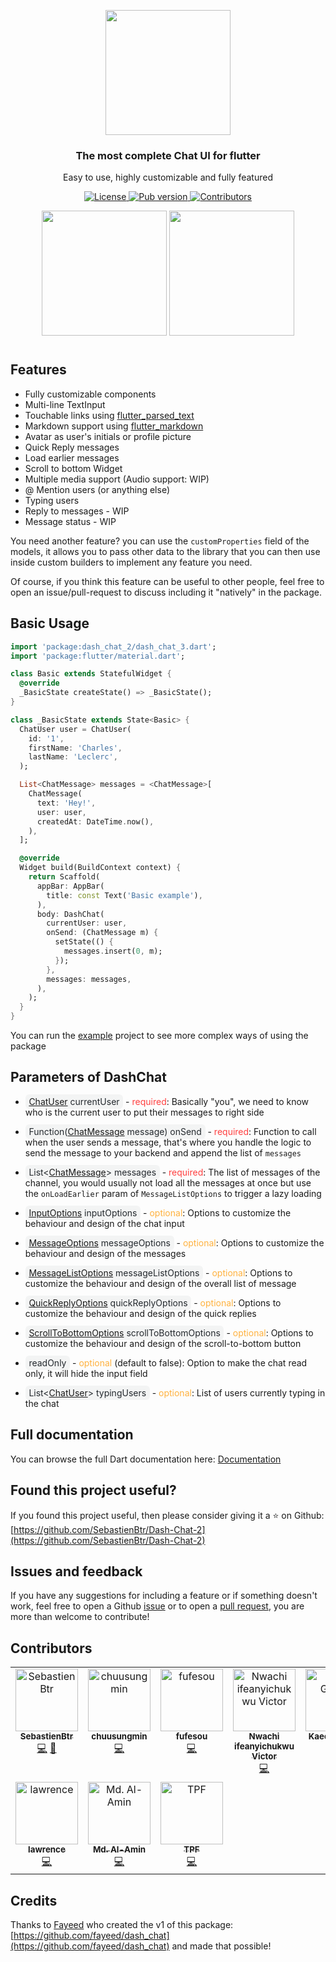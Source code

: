 <p align="center">
  <img src="https://firebasestorage.googleapis.com/v0/b/molteo-40978.appspot.com/o/DashChat.png?alt=media&token=b1adb9b0-c601-4a33-89b7-2cb722647401" width="200"/>
  <h3 align="center">The most complete Chat UI for flutter</h3>
  <p align="center">
      Easy to use, highly customizable and fully featured
  </p>
</p>

<p align="center">
  <a href="https://github.com/SebastienBtr/Dash-Chat-2/blob/main/LICENSE">
    <img alt="License" src="https://img.shields.io/github/license/SebastienBtr/Dash-Chat-2?label=License" />
  </a>
  <a href="https://pub.dev/packages/dash_chat_2">
    <img alt="Pub version" src="https://img.shields.io/pub/v/dash_chat_2?color=blue" />
  </a>
  <a href="#contributors">
    <img alt="Contributors" src="https://img.shields.io/github/all-contributors/SebastienBtr/Dash-Chat-2/main" />
  </a>
</p>

<p align="center">
  <img src="https://firebasestorage.googleapis.com/v0/b/molteo-40978.appspot.com/o/Screenshot1.png?alt=media&token=b77546dc-8fea-4aab-ac1b-3de5a2a90654" width="200"/>
  <img src="https://firebasestorage.googleapis.com/v0/b/molteo-40978.appspot.com/o/Screenshot2.png?alt=media&token=2bf2ac8e-cb6e-44e7-876d-8c6a7959819e" width="200"/>
</p>

<h1></h1>

## Features

- Fully customizable components
- Multi-line TextInput
- Touchable links using [flutter_parsed_text](https://pub.dev/packages/flutter_parsed_text)
- Markdown support using [flutter_markdown](https://pub.dev/packages/flutter_markdown)
- Avatar as user's initials or profile picture
- Quick Reply messages
- Load earlier messages
- Scroll to bottom Widget
- Multiple media support (Audio support: WIP)
- @ Mention users (or anything else)
- Typing users
- Reply to messages - WIP
- Message status - WIP

You need another feature? you can use the `customProperties` field of the models, it allows you to pass other data to the library that you can then use inside custom builders to implement any feature you need.

Of course, if you think this feature can be useful to other people, feel free to open an issue/pull-request to discuss including it "natively" in the package.

## Basic Usage

```dart
import 'package:dash_chat_2/dash_chat_3.dart';
import 'package:flutter/material.dart';

class Basic extends StatefulWidget {
  @override
  _BasicState createState() => _BasicState();
}

class _BasicState extends State<Basic> {
  ChatUser user = ChatUser(
    id: '1',
    firstName: 'Charles',
    lastName: 'Leclerc',
  );

  List<ChatMessage> messages = <ChatMessage>[
    ChatMessage(
      text: 'Hey!',
      user: user,
      createdAt: DateTime.now(),
    ),
  ];

  @override
  Widget build(BuildContext context) {
    return Scaffold(
      appBar: AppBar(
        title: const Text('Basic example'),
      ),
      body: DashChat(
        currentUser: user,
        onSend: (ChatMessage m) {
          setState(() {
            messages.insert(0, m);
          });
        },
        messages: messages,
      ),
    );
  }
}
```

You can run the [example](example) project to see more complex ways of using the package

## Parameters of DashChat

- <span style="color:#24292E; background-color:#F3F4F4; padding: .2em .4em;; border-radius: 6px;"><a href="https://pub.dev/documentation/dash_chat_2/latest/dash_chat_2/ChatUser-class.html">ChatUser</a> currentUser</span> - <span style="color:#FF3F3F">required</span>: Basically "you", we need to know who is the current user to put their messages to right side

- <span style="color:#24292E; background-color:#F3F4F4; padding: .2em .4em;; border-radius: 6px;">Function(<a href="https://pub.dev/documentation/dash_chat_2/latest/dash_chat_2/ChatMessage-class.html">ChatMessage</a> message) onSend</span> - <span style="color:#FF3F3F">required</span>: Function to call when the user sends a message, that's where you handle the logic to send the message to your backend and append the list of `messages`

- <span style="color:#24292E; background-color:#F3F4F4; padding: .2em .4em;; border-radius: 6px;">List<<a href="https://pub.dev/documentation/dash_chat_2/latest/dash_chat_2/ChatMessage-class.html">ChatMessage</a>> messages</span> - <span style="color:#FF3F3F">required</span>: The list of messages of the channel, you would usually not load all the messages at once but use the `onLoadEarlier` param of `MessageListOptions` to trigger a lazy loading

- <span style="color:#24292E; background-color:#F3F4F4; padding: .2em .4em;; border-radius: 6px;"><a href="https://pub.dev/documentation/dash_chat_2/latest/dash_chat_2/InputOptions-class.html">InputOptions</a> inputOptions</span> - <span style="color:#FFB23F">optional</span>: Options to customize the behaviour and design of the chat input

- <span style="color:#24292E; background-color:#F3F4F4; padding: .2em .4em;; border-radius: 6px;"><a href="https://pub.dev/documentation/dash_chat_2/latest/dash_chat_2/MessageOptions-class.html">MessageOptions</a> messageOptions</span> - <span style="color:#FFB23F">optional</span>: Options to customize the behaviour and design of the messages

- <span style="color:#24292E; background-color:#F3F4F4; padding: .2em .4em;; border-radius: 6px;"><a href="https://pub.dev/documentation/dash_chat_2/latest/dash_chat_2/MessageListOptions-class.html">MessageListOptions</a> messageListOptions</span> - <span style="color:#FFB23F">optional</span>: Options to customize the behaviour and design of the overall list of message

- <span style="color:#24292E; background-color:#F3F4F4; padding: .2em .4em;; border-radius: 6px;"><a href="https://pub.dev/documentation/dash_chat_2/latest/dash_chat_2/QuickReplyOptions-class.html">QuickReplyOptions</a> quickReplyOptions</span> - <span style="color:#FFB23F">optional</span>: Options to customize the behaviour and design of the quick replies

- <span style="color:#24292E; background-color:#F3F4F4; padding: .2em .4em;; border-radius: 6px;"><a href="https://pub.dev/documentation/dash_chat_2/latest/dash_chat_2/ScrollToBottomOptions-class.html">ScrollToBottomOptions</a> scrollToBottomOptions</span> - <span style="color:#FFB23F">optional</span>: Options to customize the behaviour and design of the scroll-to-bottom button

- <span style="color:#24292E; background-color:#F3F4F4; padding: .2em .4em;; border-radius: 6px;">readOnly</span> - <span style="color:#FFB23F">optional</span> (default to false): Option to make the chat read only, it will hide the input field

- <span style="color:#24292E; background-color:#F3F4F4; padding: .2em .4em;; border-radius: 6px;">List<<a href="https://pub.dev/documentation/dash_chat_2/latest/dash_chat_2/ChatUser-class.html">ChatUser</a>> typingUsers</span> - <span style="color:#FFB23F">optional</span>: List of users currently typing in the chat

## Full documentation

You can browse the full Dart documentation here: [Documentation](https://pub.dev/documentation/dash_chat_2/latest/)

## Found this project useful?

If you found this project useful, then please consider giving it a ⭐️ on Github: [https://github.com/SebastienBtr/Dash-Chat-2](https://github.com/SebastienBtr/Dash-Chat-2)

## Issues and feedback

If you have any suggestions for including a feature or if something doesn't work, feel free to open a Github [issue](https://github.com/SebastienBtr/Dash-Chat-2/issues) or to open a [pull request](https://github.com/SebastienBtr/Dash-Chat-2/pulls), you are more than welcome to contribute!

## Contributors

<!-- ALL-CONTRIBUTORS-LIST:START - Do not remove or modify this section -->
<!-- prettier-ignore-start -->
<!-- markdownlint-disable -->
<table>
  <tbody>
    <tr>
      <td align="center" valign="top" width="14.28%"><a href="https://github.com/SebastienBtr"><img src="https://avatars.githubusercontent.com/u/18089010?v=4?s=100" width="100px;" alt="SebastienBtr"/><br /><sub><b>SebastienBtr</b></sub></a><br /><a href="https://github.com/SebastienBtr/Dash-Chat-2/commits?author=SebastienBtr" title="Code">💻</a> <a href="#design-SebastienBtr" title="Design">🎨</a></td>
      <td align="center" valign="top" width="14.28%"><a href="https://github.com/chuusungmin"><img src="https://avatars.githubusercontent.com/u/17997403?v=4?s=100" width="100px;" alt="chuusungmin"/><br /><sub><b>chuusungmin</b></sub></a><br /><a href="https://github.com/SebastienBtr/Dash-Chat-2/commits?author=chuusungmin" title="Code">💻</a></td>
      <td align="center" valign="top" width="14.28%"><a href="https://github.com/fufesou"><img src="https://avatars.githubusercontent.com/u/13586388?v=4?s=100" width="100px;" alt="fufesou"/><br /><sub><b>fufesou</b></sub></a><br /><a href="https://github.com/SebastienBtr/Dash-Chat-2/commits?author=fufesou" title="Code">💻</a></td>
      <td align="center" valign="top" width="14.28%"><a href="https://github.com/farmery"><img src="https://avatars.githubusercontent.com/u/56759256?v=4?s=100" width="100px;" alt="Nwachi ifeanyichukwu Victor"/><br /><sub><b>Nwachi ifeanyichukwu Victor</b></sub></a><br /><a href="https://github.com/SebastienBtr/Dash-Chat-2/commits?author=farmery" title="Code">💻</a></td>
      <td align="center" valign="top" width="14.28%"><a href="https://github.com/kaedeee"><img src="https://avatars.githubusercontent.com/u/55743370?v=4?s=100" width="100px;" alt="Kaede Games"/><br /><sub><b>Kaede Games</b></sub></a><br /><a href="https://github.com/SebastienBtr/Dash-Chat-2/commits?author=kaedeee" title="Code">💻</a></td>
      <td align="center" valign="top" width="14.28%"><a href="https://github.com/derekpitts28"><img src="https://avatars.githubusercontent.com/u/83979577?v=4?s=100" width="100px;" alt="Derek Pitts"/><br /><sub><b>Derek Pitts</b></sub></a><br /><a href="https://github.com/SebastienBtr/Dash-Chat-2/commits?author=derekpitts28" title="Code">💻</a></td>
      <td align="center" valign="top" width="14.28%"><a href="https://github.com/LegendAF"><img src="https://avatars.githubusercontent.com/u/825344?v=4?s=100" width="100px;" alt="Alex Fernandez"/><br /><sub><b>Alex Fernandez</b></sub></a><br /><a href="https://github.com/SebastienBtr/Dash-Chat-2/commits?author=LegendAF" title="Code">💻</a></td>
    </tr>
    <tr>
      <td align="center" valign="top" width="14.28%"><a href="https://github.com/funjay"><img src="https://avatars.githubusercontent.com/u/66911451?v=4?s=100" width="100px;" alt="lawrence"/><br /><sub><b>lawrence</b></sub></a><br /><a href="https://github.com/SebastienBtr/Dash-Chat-2/commits?author=funjay" title="Code">💻</a></td>
      <td align="center" valign="top" width="14.28%"><a href="https://github.com/alamin-karno"><img src="https://avatars.githubusercontent.com/u/56608168?v=4?s=100" width="100px;" alt="Md. Al-Amin"/><br /><sub><b>Md. Al-Amin</b></sub></a><br /><a href="https://github.com/SebastienBtr/Dash-Chat-2/commits?author=alamin-karno" title="Code">💻</a></td>
      <td align="center" valign="top" width="14.28%"><a href="https://github.com/T-P-F"><img src="https://avatars.githubusercontent.com/u/61667947?v=4?s=100" width="100px;" alt="TPF"/><br /><sub><b>TPF</b></sub></a><br /><a href="https://github.com/SebastienBtr/Dash-Chat-2/commits?author=T-P-F" title="Code">💻</a></td>
    </tr>
  </tbody>
</table>

<!-- markdownlint-restore -->
<!-- prettier-ignore-end -->

<!-- ALL-CONTRIBUTORS-LIST:END -->

## Credits

Thanks to [Fayeed](https://github.com/fayeed) who created the v1 of this package: [https://github.com/fayeed/dash_chat](https://github.com/fayeed/dash_chat) and made that possible!
